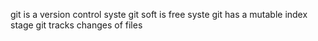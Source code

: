 git is a version control syste
git soft is free syste
git has a mutable index stage
git tracks changes of files
